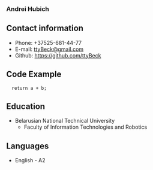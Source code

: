 ### Andrei Hubich
## Contact information
* Phone: +37525-681-44-77
* E-mail: ttyBeck@gmail.com
* Github: https://github.com/ttyBeck
## Code Example
``` function sum(a, b) {
  return a + b;
  ```
## Education
* Belarusian National Technical University
    * Faculty of Information Technologies and Robotics
## Languages
 * English - A2


    


